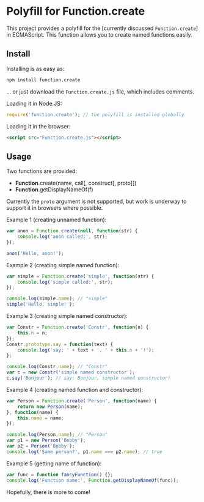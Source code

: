 Polyfill for Function.create
============================

This project provides a polyfill for the [currently discussed `Function.create`] in ECMAScript. This function allows you to create named functions easily.


Install
-------

Installing is as easy as:

```bash
npm install function.create
```

... or just download the `Function.create.js` file, which includes comments.

Loading it in Node.JS:

```javascript
require('function.create'); // the polyfill is installed globally
```

Loading it in the browser:

```html
<script src="Function.create.js"></script>
```


Usage
-----

Two functions are provided:

 *  **Function**.create(name, call[, construct[, proto]])
 *  **Function**.getDisplayNameOf(f)

Currently the `proto` argument is not supported, but work is underway to support it in browsers where possible.

Example 1 (creating unnamed function):

```javascript
var anon = Function.create(null, function(str) {
	console.log('anon called:', str);
});

anon('Hello, anon!');
```

Example 2 (creating simple named function):

```javascript
var simple = Function.create('simple', function(str) {
	console.log('simple called:', str);
});

console.log(simple.name); // "simple"
simple('Hello, simple!');
```

Example 3 (creating simple named constructor):

```javascript
var Constr = Function.create('Constr', function(n) {
	this.n = n;
});
Constr.prototype.say = function(text) {
	console.log('say: ' + text + ', ' + this.n + '!');
};

console.log(Constr.name); // "Constr"
var c = new Constr('simple named constructor');
c.say('Bonjour'); // say: Bonjour, simple named constructor!
```

Example 4 (creating named function and constructor):

```javascript
var Person = Function.create('Person', function(name) {
	return new Person(name);
}, function(name) {
	this.name = name;
});

console.log(Person.name); // "Person"
var p1 = new Person('Bobby');
var p2 = Person('Bobby');
console.log('Same person?', p1.name === p2.name); // true
```

Example 5 (getting name of function):

```javascript
var func = function fancyFunction() {};
console.log('Function name:', Function.getDisplayNameOf(func));
```

Hopefully, there is more to come!
